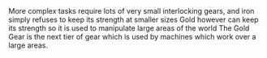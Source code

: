<chapter name="item.goldGearItem.name"/>
<lore>
More complex tasks require lots of very small interlocking gears, and iron simply refuses to keep its strength at smaller sizes
Gold however can keep its strength so it is used to manipulate large areas of the world
</lore>
<no_lore>
The Gold Gear is the next tier of gear which is used by machines which work over a large areas.
</no_lore>
<recipes_usages stack="buildcraftcore:gear_gold"/>